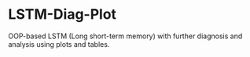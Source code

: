 # LSTM-Diag-Plot
OOP-based LSTM (Long short-term memory) with further diagnosis and analysis using plots and tables.
